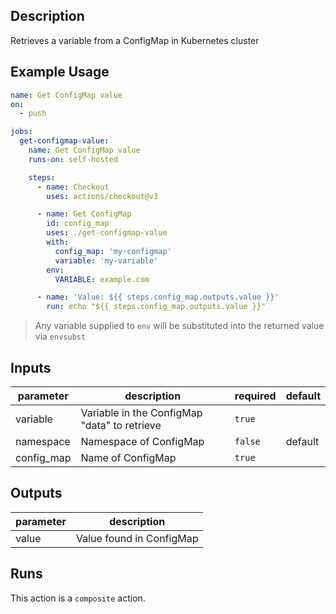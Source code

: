 <!-- action-docs-description -->
## Description

Retrieves a variable from a ConfigMap in Kubernetes cluster


<!-- action-docs-description -->

## Example Usage

```yaml
name: Get ConfigMap value
on:
  - push

jobs:
  get-configmap-value:
    name: Get ConfigMap value
    runs-on: self-hosted

    steps:
      - name: Checkout
        uses: actions/checkout@v3

      - name: Get ConfigMap
        id: config_map
        uses: ./get-configmap-value
        with:
          config_map: 'my-configmap'
          variable: 'my-variable'
        env:
          VARIABLE: example.com

      - name: 'Value: ${{ steps.config_map.outputs.value }}'
        run: echo "${{ steps.config_map.outputs.value }}"
```

> Any variable supplied to `env` will be substituted into the returned value via `envsubst`

<!-- action-docs-inputs -->
## Inputs

| parameter | description | required | default |
| - | - | - | - |
| variable | Variable in the ConfigMap "data" to retrieve | `true` |  |
| namespace | Namespace of ConfigMap | `false` | default |
| config_map | Name of ConfigMap | `true` |  |



<!-- action-docs-inputs -->

<!-- action-docs-outputs -->
## Outputs

| parameter | description |
| - | - |
| value | Value found in ConfigMap |



<!-- action-docs-outputs -->

<!-- action-docs-runs -->
## Runs

This action is a `composite` action.


<!-- action-docs-runs -->
